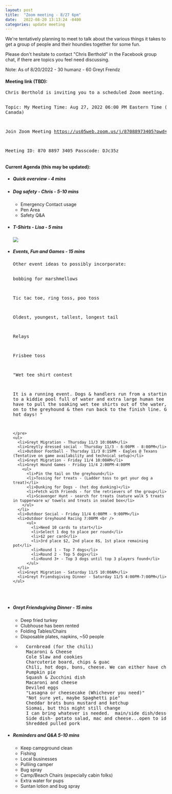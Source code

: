 ```yaml
---
layout: post
title:  "Zoom meeting - 8/27 6pm"
date:   2022-08-20 13:13:24 -0400
categories: update meeting
---
```



We're tentatively planning to meet to talk about the various things it takes to get a group of people and their houndies together for some fun.

Please don't hesitate to contact "Chris Berthold" in the Facebook group chat, if there are topics you feel need discussing.

Note: As of 8/20/2022 - 30 humanz - 60 Greyt Frendz

<h4>Meeting link (TBD):</h4>
<pre>
Chris Berthold is inviting you to a scheduled Zoom meeting.

Topic: My Meeting
Time: Aug 27, 2022 06:00 PM Eastern Time (US and Canada)

Join Zoom Meeting
https://us05web.zoom.us/j/87088973405?pwd=Uk5xd1J3ei90VDJ2eStXSFdKR2JnZz09

Meeting ID: 870 8897 3405
Passcode: DJc35z
</pre>

<h4>Current Agenda (this may be updated):</h4>

<ul>
  <li><h5>Quick overview - 4 mins</h5></li>
  <li><h5>Dog safety - Chris - 5-10 mins</h5>
    <ul>
      <li>Emergency Contact usage</li>
      <li>Pen Area</li>
      <li>Safety Q&amp;A</li>
    </ul>
  </li>
  <li>
    <h5>T-Shirts - Lisa - 5 mins</h5>
    <img src="/assets/t-shirt-20220820.jpg" />
  </li>
  <li>
    <h5>Events, Fun and Games - 15 mins</h5>
    <pre>
Other event ideas to possibly incorporate:

  bobbing for marshmellows

  Tic tac toe, ring toss, poo toss

  Oldest, youngest, tallest, longest tail

  Relays

  Frisbee toss

  "Wet tee shirt contest

  It is a running event.   Dogs & handlers run from a starting line to a kiddie pool full of water and extra large human tee shirts.   They have to pull the soaking wet tee shirts out of the water, wrestle then on to the greyhound & then run back to the finish line.     Great for hot days!   "

    </pre>
    <ul>
      <li>Greyt Migration - Thursday 11/3 10:00AM</li>
      <li>Greytly dressed social - Thursday 11/3 - 6:00PM - 8:00PM</li>
      <li>Outdoor Football - Thursday 11/3 8:15PM - Eagles @ Texans (Tentative on game availability and technical setup)</li>
      <li>Greyt Migration - Friday 11/4 10:00AM</li>
      <li>Greyt Hound Games - Friday 11/4 2:00PM-4:00PM
        <ul>
          <li>Pin the tail on the greyhound</li>
          <li>Tossing for treats - (Ladder toss to get your dog a treat)</li>
          <li>Dunking for Dogs - (hot dog dunking)</li>
          <li>Fetch with Friends - for the retrievers of the group</li>
          <li>Scavenger Hunt - search for treats (nature walk 5 treats in tupperware w/ towels and treats in sealed box</li>
        </ul>
      </li>
      <li>Outdoor Social - Friday 11/4 6:00PM - 9:00PM</li>
      <li>Outdoor Greyhound Racing 7:00PM <br />
          <ul>
            <li>Need 10 cards to start</li>
            <li>Select 1 dog to place per round</li>
            <li>$2 per card</li>
            <li>3rd place $2, 2nd place 8$, 1st place remaining pot</li>
            <li>Round 1 - Top 7 dogs</li>
            <li>Round 2 - Top 5 dogs</li>
            <li>Round 3+ - Top 3 dogs until top 3 players found</li>
          </ul>
      </li>
      <li>Greyt Migration - Saturday 11/5 10:00AM</li>
      <li>Greyt Friendsgiving Dinner - Saturday 11/5 4:00PM-7:00PM</li>
    </ul>
  </li>
  <li>
    <h5>Greyt Friendsgiving Dinner - 15 mins</h5>
    <ul>
       <li>Deep fried turkey</li>
       <li>Clubhouse has been rented</li>
       <li>Folding Tables/Chairs</li>
       <li>Disposable plates, napkins, ~50 people</li>
       <li>
       <pre>
  Cornbread (for the chili)
  Macaroni & Cheese
  Cole Slaw and cookies
  Charcuterie board, chips & guac
  Chili, hot dogs, buns, cheese. We can either have chili in a bowl or cheese dogs
  Pumpkin pie 
  Squash & Zucchini dish
  Macaroni and cheese
  Deviled eggs
  "Lasagna or cheesecake (Whichever you need)"
  "Not sure yet, maybe Spaghetti pie"
  Cheddar brats buns mustard and ketchup 
  Siomai, but this might still change 
  I can bring whatever is needed.  main/side dish/dessert....  I make a mean pulled pork, veggie side dish, salad, or cheesecake.
  Side dish- potato salad, mac and cheese...open to ideas
  Shredded pulled pork
</pre>
       </li>
    </ul>
  </li>
  <li><h5>Reminders and Q&amp;A 5-10 mins</h5>
    <ul>
      <li>Keep campground clean</li>
      <li>Fishing</li>
      <li>Local businesses</li>
      <li>Pulliing camper</li>
      <li>Bug spray</li>
      <li>Camp/Beach Chairs (especially cabin folks)</li>
      <li>Extra water for pups</li>
      <li>Suntan lotion and bug spray</li>
    </ul>
  </li>
</ul>